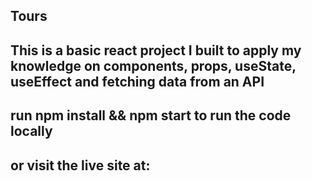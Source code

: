 ## Tours

## This is a basic react project I built to apply my knowledge on components, props, useState, useEffect and fetching data from an API

## run npm install && npm start to run the code locally

## or visit the live site at:
